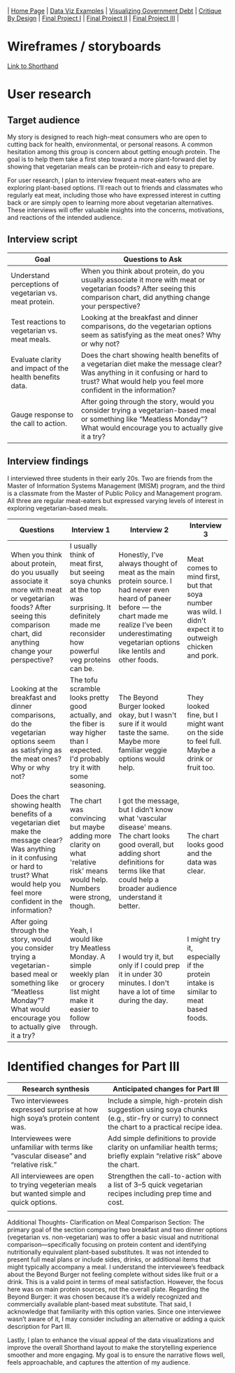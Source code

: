 | [Home Page](https://ananthulalohitaksha.github.io/lohitaksha-ananthula-portfolio/) | [Data Viz Examples](dataviz-examples) | [Visualizing Government Debt](visualizing-government-debt) | [Critique By Design](critique-by-design) | [Final Project I](final-project-part-one) | [Final Project II](final-project-part-two) | [Final Project III](final-project-part-three) |

# Wireframes / storyboards

[Link to Shorthand](https://preview.shorthand.com/pUW7gJLq5nUuSiKG)  

# User research 

## Target audience

My story is designed to reach high-meat consumers who are open to cutting back for health, environmental, or personal reasons. A common hesitation among this group is concern about getting enough protein. The goal is to help them take a first step toward a more plant-forward diet by showing that vegetarian meals can be protein-rich and easy to prepare.

For user research, I plan to interview frequent meat-eaters who are exploring plant-based options. I’ll reach out to friends and classmates who regularly eat meat, including those who have expressed interest in cutting back or are simply open to learning more about vegetarian alternatives. These interviews will offer valuable insights into the concerns, motivations, and reactions of the intended audience.

## Interview script

| Goal | Questions to Ask |
|------|------------------|
|   Understand perceptions of vegetarian vs. meat protein.    |        When you think about protein, do you usually associate it more with meat or vegetarian foods? After seeing this comparison chart, did anything change your perspective?          |
|    Test reactions to vegetarian vs. meat meals.  |         Looking at the breakfast and dinner comparisons, do the vegetarian options seem as satisfying as the meat ones? Why or why not?         |
|    Evaluate clarity and impact of the health benefits data.  |            Does the chart showing health benefits of a vegetarian diet make the message clear? Was anything in it confusing or hard to trust? What would help you feel more confident in the information?     |
|   Gauge response to the call to action.    |        After going through the story, would you consider trying a vegetarian-based meal or something like “Meatless Monday”? What would encourage you to actually give it a try?         |

## Interview findings
I interviewed three students in their early 20s. Two are friends from the Master of Information Systems Management (MISM) program, and the third is a classmate from the Master of Public Policy and Management program. All three are regular meat-eaters but expressed varying levels of interest in exploring vegetarian-based meals.

| Questions               | Interview 1  | Interview 2 | Interview 3 |
|-------------------------|--------------------------------|-------------|-------------|
| When you think about protein, do you usually associate it more with meat or vegetarian foods? After seeing this comparison chart, did anything change your perspective? |        I usually think of meat first, but seeing soya chunks at the top was surprising. It definitely made me reconsider how powerful veg proteins can be.      | Honestly, I’ve always thought of meat as the main protein source. I had never even heard of paneer before — the chart made me realize I’ve been underestimating vegetarian options like lentils and other foods.           |    Meat comes to mind first, but that soya number was wild. I didn't expect it to outweigh chicken and pork.         |
|                 Looking at the breakfast and dinner comparisons, do the vegetarian options seem as satisfying as the meat ones? Why or why not?         |            The tofu scramble looks pretty good actually, and the fiber is way higher than I expected. I'd probably try it with some seasoning.                    |        The Beyond Burger looked okay, but I wasn't sure if it would taste the same. Maybe more familiar veggie options would help.     |        They looked fine, but I might want on the side to feel full. Maybe a drink or fruit too.     |
|                   Does the chart showing health benefits of a vegetarian diet make the message clear? Was anything in it confusing or hard to trust? What would help you feel more confident in the information?        |           The chart was convincing but maybe adding more clarity on what 'relative risk' means would help. Numbers were strong, though.                     |      I got the message, but I didn’t know what 'vascular disease' means. The chart looks good overall, but adding short definitions for terms like that could help a broader audience understand it better.       |      The chart looks good and the data was clear.       |
| After going through the story, would you consider trying a vegetarian-based meal or something like “Meatless Monday”? What would encourage you to actually give it a try?  |        Yeah, I would like try Meatless Monday. A simple weekly plan or grocery list might make it easier to follow through.     | I would try it, but only if I could prep it in under 30 minutes. I don't have a lot of time during the day.     |    I might try it, especially if the protein intake is similar to meat based foods.        |


# Identified changes for Part III

| Research synthesis                       | Anticipated changes for Part III                                                |
|------------------------------------------|---------------------------------------------------------------------------------|
| Two interviewees expressed surprise at how high soya’s protein content was.| Include a simple, high-protein dish suggestion using soya chunks (e.g., stir-fry or curry) to connect the chart to a practical recipe idea. |
| Interviewees were unfamiliar with terms like “vascular disease” and “relative risk.” | Add simple definitions to provide clarity on unfamiliar health terms; briefly explain “relative risk” above the chart. |
|             All interviewees are open to trying vegeterian meals but wanted simple and quick options.                                                                     | Strengthen the call-to-action with a list of 3–5 quick vegetarian recipes including prep time and cost.
|                                          |                                                                                 |

Additional Thoughts- Clarification on Meal Comparison Section: The primary goal of the section comparing two breakfast and two dinner options (vegetarian vs. non-vegetarian) was to offer a basic visual and nutritional comparison—specifically focusing on protein content and identifying nutritionally equivalent plant-based substitutes. It was not intended to present full meal plans or include sides, drinks, or additional items that might typically accompany a meal. I understand the interviewee’s feedback about the Beyond Burger not feeling complete without sides like fruit or a drink. This is a valid point in terms of meal satisfaction. However, the focus here was on main protein sources, not the overall plate. Regarding the Beyond Burger: it was chosen because it’s a widely recognized and commercially available plant-based meat substitute. That said, I acknowledge that familiarity with this option varies. Since one interviewee wasn’t aware of it, I may consider including an alternative or adding a quick description for Part III.

Lastly, I plan to enhance the visual appeal of the data visualizations and improve the overall Shorthand layout to make the storytelling experience smoother and more engaging. My goal is to ensure the narrative flows well, feels approachable, and captures the attention of my audience.

